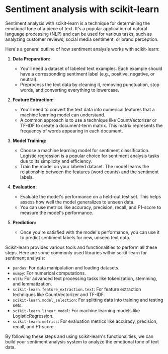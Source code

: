 # Sentiment analysis with scikit-learn
Sentiment analysis with scikit-learn is a technique for determining the emotional tone of a piece of text. It's a popular application of natural language processing (NLP) and can be used for various tasks, such as analyzing customer reviews, social media sentiment, or brand perception.

Here's a general outline of how sentiment analysis works with scikit-learn:

1. **Data Preparation:**
   - You'll need a dataset of labeled text examples. Each example should have a corresponding sentiment label (e.g., positive, negative, or neutral).
   - Preprocess the text data by cleaning it, removing punctuation, stop words, and converting everything to lowercase.

2. **Feature Extraction:**
   - You'll need to convert the text data into numerical features that a machine learning model can understand.
   - A common approach is to use a technique like CountVectorizer or TF-IDF to create a document-term matrix. This matrix represents the frequency of words appearing in each document.

3. **Model Training:**
   - Choose a machine learning model for sentiment classification. Logistic regression is a popular choice for sentiment analysis tasks due to its simplicity and efficiency.
   - Train the model on your labeled dataset. The model learns the relationship between the features (word counts) and the sentiment labels.

4. **Evaluation:**
   - Evaluate the model's performance on a held-out test set. This helps assess how well the model generalizes to unseen data.
   - You can use metrics like accuracy, precision, recall, and F1-score to measure the model's performance.

5. **Prediction:**
   - Once you're satisfied with the model's performance, you can use it to predict sentiment labels for new, unseen text data.

Scikit-learn provides various tools and functionalities to perform all these steps. Here are some commonly used libraries within scikit-learn for sentiment analysis:

* `pandas`: For data manipulation and loading datasets.
* `numpy`: For numerical computations.
* `nltk`: For advanced text processing tasks like tokenization, stemming, and lemmatization.
* `scikit-learn.feature_extraction.text`: For feature extraction techniques like CountVectorizer and TF-IDF.
* `scikit-learn.model_selection`: For splitting data into training and testing sets.
* `scikit-learn.linear_model`: For machine learning models like LogisticRegression.
* `scikit-learn.metrics`: For evaluation metrics like accuracy, precision, recall, and F1-score.

By following these steps and using scikit-learn's functionalities, we can build your sentiment analysis system to analyze the emotional tone of text data.
